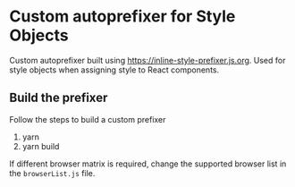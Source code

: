 # Custom autoprefixer for Style Objects
Custom autoprefixer built using https://inline-style-prefixer.js.org. Used for style objects when assigning style to React components.

## Build the prefixer
Follow the steps to build a custom prefixer
1. yarn
1. yarn build

If different browser matrix is required, change the supported browser list in the `browserList.js` file.
